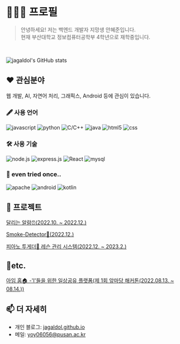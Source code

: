 # 🧑🏻‍💻 프로필
> 안녕하세요! 저는 백엔드 개발자 지망생 안혜준입니다.  
> 현재 부산대학교 정보컴퓨터공학부 4학년으로 재학중입니다.

<br/>

![jagaldol's GitHub stats](https://github-readme-stats.vercel.app/api?username=jagaldol&count_private=true&show_icons=true&hide_border=true)

## ❤️ 관심분야
웹 개발, AI, 자연어 처리, 그래픽스, Android 등에 관심이 있습니다.

### 🖋️ 사용 언어
![javascript](https://img.shields.io/badge/-JavaScript-f7e018?style=for-the-badge&logo=javascript&logoColor=black)
![python](https://img.shields.io/badge/-Python-2b5b84?style=for-the-badge&logo=python&logoColor=white)
![C/C++](https://img.shields.io/badge/-C/C++-00427E?style=for-the-badge&logo=c%2B%2B)
![java](https://img.shields.io/badge/-Java-ED8B00?style=for-the-badge&logo=java)
![html5](https://img.shields.io/badge/-HTML5-E14921?style=for-the-badge&logo=html5&logoColor=white)
![css](https://img.shields.io/badge/-CSS3-006EBA?style=for-the-badge&logo=css3&logoColor=white)

### 🛠️ 사용 기술
![node.js](https://img.shields.io/badge/Node.js-43853D?style=for-the-badge&logo=node.js&logoColor=white)
![express.js](https://img.shields.io/badge/Express.js-aeaeae?style=for-the-badge&logo=express)
![React](https://img.shields.io/badge/-React-222222?style=for-the-badge&logo=react)
![mysql](https://img.shields.io/badge/MySQL-005C84?style=for-the-badge&logo=mysql&logoColor=white)

### 👀 even tried once..
![apache](https://img.shields.io/badge/Apache-C92037?style=for-the-badge&logo=apache&logoColor=white)
![android](https://img.shields.io/badge/Android-3ddc84?style=for-the-badge&logo=android&logoColor=white)
![kotlin](https://img.shields.io/badge/-Kotlin-7f52ff?style=for-the-badge&logo=kotlin&logoColor=white)

## 🚀 프로젝트
[달리는 알람⏰(2022.10. ~ 2022.12.)](https://github.com/jagaldol/running-alarm)

[Smoke-Detector🚬(2022.12.)](https://github.com/jagaldol/smoke-detector)

[피아노 투게더🎹 레슨 관리 시스템(2022.12. ~ 2023.2.)](https://fast-kilogram-f15.notion.site/38cd8462261f4843abf4802d55e4435d)

## 📌etc.
[아임 홈🏠 -'I'들을 위한 일상공유 플랫폼(제 1회 앞마당 해커톤(2022.08.13. ~ 08.14.))](https://github.com/jagaldol/ImHome)

## 📫 더 자세히
* 개인 블로그: [jagaldol.github.io](https://jagaldol.github.io/)
* 메일: [yoy06056@pusan.ac.kr](mailto:yoy06056@pusan.ac.kr)